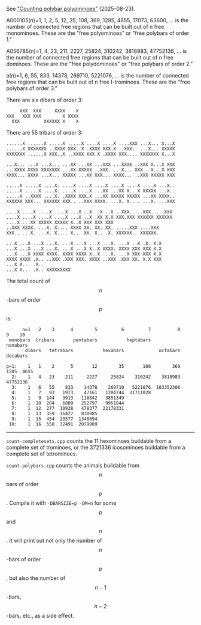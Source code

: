 
See ["Counting polybar polyominoes"](https://quuxplusone.github.io/blog/2025/08/23/polybars/) (2025-08-23).

A000105(n)=1, 1, 2, 5, 12, 35, 108, 369, 1285, 4655, 17073, 63600, ...
is the number of connected free regions that can be built out of n free monominoes. These are the "free polyominoes" or "free polybars of order 1."

A056785(n)=1, 4, 23, 211, 2227, 25824, 310242, 3818983, 47752136, ...
is the number of connected free regions that can be built out of n free dominoes. These are the "free polydominoes" or "free polybars of order 2."

a(n)=1, 6, 55, 833, 14378, 269710, 5221076, ...
is the number of connected free regions that can be built out of n free I-trominoes. These are the "free polybars of order 3."

There are six dibars of order 3:

         XXX  XXX     XXXX    X
    XXX   XXX XXX        X XXXX
      XXX         XXXXXX X    X

There are 55 tribars of order 3:

    ......X ......X .....X .....X ....X ....X ....XXX ...X... X...X
    ......X XXXXXXX ..XXXX XXX..X .XXXX XXX.X ..XXX.. ...X... XXXXX
    XXXXXXX ......X XXX..X ..XXXX XXX.X .XXXX XXX.... XXXXXXX X...X

    ...X... ...X ...X... ...XX ...XX ...XXX ...XXXX ..XXX X...X XXX
    ...XXXX XXXX XXXXXXX ...XX XXXXX ..XXX. ...X... XXX.. X...X XXX
    XXXX... XXXX ...X... XXXXX ...XX XXX... XXXX... ..XXX XXXXX XXX

    .....X .....X ....X. ....X ....X ....X ....X ....X ....X ...X..
    .....X .....X ....X. ....X ....X ...XX ...XX X...X XXXXX ...X..
    .....X ..XXXX ....X. .XXXX XXX.X ...XX XXXXX XXXXX ...XX XXXX..
    XXXXXX XXX... XXXXXX XXX.. ..XXX XXXX. ...X. X.... ...X. ...XXX

    ....X ....X ....X ....X ...X ..X ..X ..X ..XXX.. ..XXX. ...XXX
    ....X ....X ....X ....X ...X ..X .XX X.X XXX.XXX XXXXXX XXXXXX
    ....X ...XX XXXXX XXXXX X..X XXX XXX XXX
    ..XXX XXXX. ...X. X.... XXXX XX. XX. XX. .....XXX ....XXX
    XXX.. ...X. ...X. X.... X... XX. X.. .X. XXXXXX.. XXXXXX.

    ...X ...X ...X ...X. ...X ...X ...X ...X. ...X ..X .X. X.X
    ...X ...X ...X ...X. ...X ...X X..X XXXX. XXXX XXX XXX X.X
    ...X ...X XXXX XXXX. XXXX XXXX X..X ...X. ...X XXX XXX X.X
    XXXX XXXX .X.. ..XXX .XXX XXX. XXXX ..XXX .XXX XX. X.X XXX
    ...X X... .X..
    ...X X... .X.. XXXXXXXXX

The total count of $$n$$-bars of order $$p$$ is:

          n=1   2    3      4        5         6         7          8         9    10
     monobars  tribars       pentabars           heptabars             nonabars
           dibars   tetrabars           hexabars             octabars        decabars

    p=1:    1   1    2      5       12        35       108        369      1285  4655
      2:    1   4   23    211     2227     25824    310242    3818983  47752136
      3:    1   6   55    833    14378    269710   5221076  103352306
      4:    1   7   93   1973    47161   1204744  31711028
      5:    1   9  144   3913   118842   3851349
      6:    1  10  204   6809   252797   9951844
      7:    1  12  277  10938   478377  22178331
      8:    1  13  359  16427   830085
      9:    1  15  454  23577  1348694
     10:    1  16  558  32491  2079909

---

`count-completesets.cpp` counts the 11 hexominoes buildable from a complete set of trominoes,
or the 3721336 icosominoes buildable from a complete set of tetrominoes.

`count-polybars.cpp` counts the animals buildable from $$n$$ bars of order $$p$$.
Compile it with `-DBARSIZE=p -DM=n` for some $$p$$ and $$n$$. It will print out
not only the number of $$n$$-bars of order $$p$$, but also the number of
$$n-1$$-bars, $$n-2$$-bars, etc., as a side effect.
